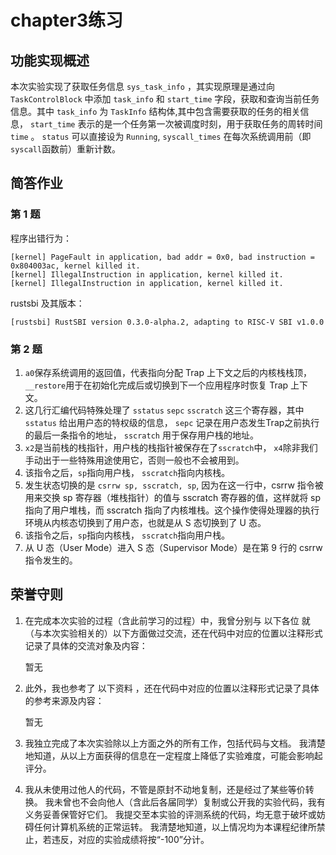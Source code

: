 # chapter3练习

## 功能实现概述

本次实验实现了获取任务信息 `sys_task_info` ，其实现原理是通过向 `TaskControlBlock` 中添加 `task_info` 和 `start_time` 字段，获取和查询当前任务信息。其中 `task_info` 为 `TaskInfo` 结构体,其中包含需要获取的任务的相关信息， `start_time` 表示的是一个任务第一次被调度时刻，用于获取任务的周转时间 `time` 。 `status` 可以直接设为 `Running`,  `syscall_times` 在每次系统调用前（即`syscall`函数前）重新计数。

## 简答作业

### 第 1 题


程序出错行为：
```
[kernel] PageFault in application, bad addr = 0x0, bad instruction = 0x804003ac, kernel killed it.
[kernel] IllegalInstruction in application, kernel killed it.
[kernel] IllegalInstruction in application, kernel killed it.
```

rustsbi 及其版本：

```
[rustsbi] RustSBI version 0.3.0-alpha.2, adapting to RISC-V SBI v1.0.0
```

### 第 2 题

1. `a0`保存系统调用的返回值，代表指向分配 Trap 上下文之后的内核栈栈顶，`__restore`用于在初始化完成后或切换到下一个应用程序时恢复 Trap 上下文。
2.  这几行汇编代码特殊处理了 `sstatus` `sepc` `sscratch` 这三个寄存器，其中 `sstatus` 给出用户态的特权级的信息， `sepc` 记录在用户态发生Trap之前执行的最后一条指令的地址， `sscratch` 用于保存用户栈的地址。
3.  `x2`是当前栈的栈指针，用户栈的栈指针被保存在了`sscratch`中， `x4`除非我们手动出于一些特殊用途使用它，否则一般也不会被用到。
4.  该指令之后，`sp`指向用户栈， `sscratch`指向内核栈。
5.  发生状态切换的是 `csrrw sp, sscratch, sp`, 因为在这一行中，csrrw 指令被用来交换 sp 寄存器（堆栈指针）的值与 sscratch 寄存器的值，这样就将 sp 指向了用户堆栈，而 sscratch 指向了内核堆栈。这个操作使得处理器的执行环境从内核态切换到了用户态，也就是从 S 态切换到了 U 态。
6.  该指令之后，`sp`指向内核栈， `sscratch`指向用户栈。
7.  从 U 态（User Mode）进入 S 态（Supervisor Mode）是在第 9 行的 csrrw 指令发生的。
   
## 荣誉守则

1. 在完成本次实验的过程（含此前学习的过程）中，我曾分别与 以下各位 就（与本次实验相关的）以下方面做过交流，还在代码中对应的位置以注释形式记录了具体的交流对象及内容：

    暂无

2. 此外，我也参考了 以下资料 ，还在代码中对应的位置以注释形式记录了具体的参考来源及内容：

    暂无

3. 我独立完成了本次实验除以上方面之外的所有工作，包括代码与文档。 我清楚地知道，从以上方面获得的信息在一定程度上降低了实验难度，可能会影响起评分。

4. 我从未使用过他人的代码，不管是原封不动地复制，还是经过了某些等价转换。 我未曾也不会向他人（含此后各届同学）复制或公开我的实验代码，我有义务妥善保管好它们。 我提交至本实验的评测系统的代码，均无意于破坏或妨碍任何计算机系统的正常运转。 我清楚地知道，以上情况均为本课程纪律所禁止，若违反，对应的实验成绩将按“-100”分计。
